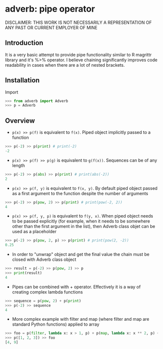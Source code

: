 # adverb: pipe operator

DISCLAIMER: THIS WORK IS NOT NECESSARILY A REPRESENTATION OF ANY PAST OR CURRENT EMPLOYER OF MINE

## Introduction

It is a very basic attempt to provide pipe functionality similar to R magrittr library and it's %>% operator. I believe chaining significantly improves code readability in cases when there are a lot of nested brackets.

## Installation

Import
```python
>>> from adverb import Adverb
>>> p = Adverb
```

## Overview

- `p(x) >> p(f)` is equivalent to `f(x)`. Piped object implicitly passed to a function

```python
>>> p(-2) >> p(print) # print(-2)
-2
```

- `p(x) >> p(f) >> p(g)` is equivalent to `g(f(x))`. Sequences can be of any length

```python
>>> p(-2) >> p(abs) >> p(print) # print(abs(-2))
2
```

- `p(x) >> p(f, y)` is equivalent to `f(x, y)`. By default piped object passed as a first argument to the function despite the number of arguments

```python
>>> p(-2) >> p(pow, 2) >> p(print) # print(pow(-2, 2))
4
```

- `p(x) >> p(f, y, p)` is equivalent to `f(y, x)`. When piped object needs to be passed explicitly (for example, when it needs to be somewhere other than the first argument in the list), then Adverb class objet can be used as a placeholder

```python
>>> p(-2) >> p(pow, 2, p) >> p(print) # print(pow(2, -2))
0.25
```

- In order to "unwrap" object and get the final value the chain must be closed with Adverb class object
```python
>>> result = p(-2) >> p(pow, 2) >> p
>>> print(result)
4
```

- Pipes can be combined with + operator. Effectively it is a way of creating complex lambda functions
```python
>>> sequence = p(pow, 2) + p(print)
>>> p(-2) >> sequence
4
```

- More complex example with filter and map (where filter and map are standard Python functions) applied to array
```python
>>> foo = p(filter, lambda x: x > 1, p) + p(map, lambda x: x ** 2, p) + p(list) + p(print)
>>> p([1, 2, 3]) >> foo
[4, 9]
```
